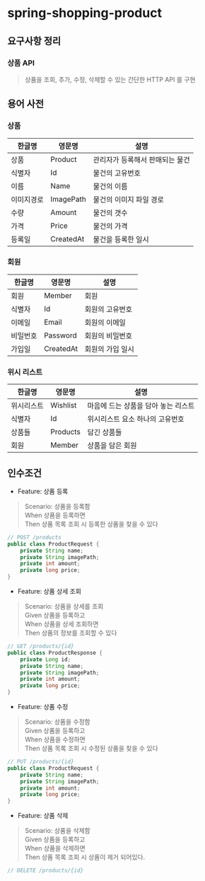 # spring-shopping-product

## 요구사항 정리

### 상품 API

> 상품을 조회, 추가, 수정, 삭제할 수 있는 간단한 HTTP API 를 구현

## 용어 사전

### 상품

| 한글명   | 영문명       | 설명                |
|-------|-----------|-------------------|
| 상품    | Product   | 관리자가 등록해서 판매되는 물건 |
| 식별자   | Id        | 물건의 고유번호          |
| 이름    | Name      | 물건의 이름            |
| 이미지경로 | ImagePath | 물건의 이미지 파일 경로     |
| 수량    | Amount    | 물건의 갯수            |
| 가격    | Price     | 물건의 가격            |
| 등록일   | CreatedAt | 물건을 등록한 일시        |

### 회원

| 한글명  | 영문명       | 설명        |
|------|-----------|-----------|
| 회원   | Member    | 회원        |
| 식별자  | Id        | 회원의 고유번호  |
| 이메일  | Email     | 회원의 이메일   |
| 비밀번호 | Password  | 회원의 비밀번호  |
| 가입일  | CreatedAt | 회원의 가입 일시 |

### 위시 리스트

| 한글명   | 영문명      | 설명                   |
|-------|----------|----------------------|
| 위시리스트 | Wishlist | 마음에 드는 상품을 담아 놓는 리스트 |
| 식별자   | Id       | 위시리스트 요소 하나의 고유번호    |
| 상품들   | Products | 담긴 상품들               |
| 회원    | Member   | 상품을 담은 회원            |

## 인수조건

- Feature: 상품 등록

> Scenario: 상품을 등록함<br>
> When 상품을 등록하면<br>
> Then 상품 목록 조회 시 등록한 상품을 찾을 수 있다<br>

```java
// POST /products
public class ProductRequest {
    private String name;
    private String imagePath;
    private int amount;
    private long price;
}
```

- Feature: 상품 상세 조회

> Scenario: 상품을 상세를 조회<br>
> Given 상품을 등록하고<br>
> When 상품을 상세 조회하면<br>
> Then 상품의 정보를 조회할 수 있다<br>

```java
// GET /products/{id}
public class ProductResponse {
    private Long id;
    private String name;
    private String imagePath;
    private int amount;
    private long price;
}
```

- Feature: 상품 수정

> Scenario: 상품을 수정함<br>
> Given 상품을 등록하고<br>
> When 상품을 수정하면<br>
> Then 상품 목록 조회 시 수정된 상품을 찾을 수 있다<br>

```java
// PUT /products/{id}
public class ProductRequest {
    private String name;
    private String imagePath;
    private int amount;
    private long price;
}
```

- Feature: 상품 삭제

> Scenario: 상품을 삭제함<br>
> Given 상품을 등록하고<br>
> When 상품을 삭제하면<br>
> Then 상품 목록 조회 시 상품이 제거 되어있다.<br>

```java
// DELETE /products/{id}
```
